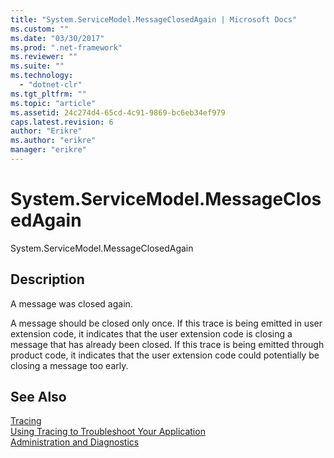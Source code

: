 ```yaml
---
title: "System.ServiceModel.MessageClosedAgain | Microsoft Docs"
ms.custom: ""
ms.date: "03/30/2017"
ms.prod: ".net-framework"
ms.reviewer: ""
ms.suite: ""
ms.technology: 
  - "dotnet-clr"
ms.tgt_pltfrm: ""
ms.topic: "article"
ms.assetid: 24c274d4-65cd-4c91-9869-bc6eb34ef979
caps.latest.revision: 6
author: "Erikre"
ms.author: "erikre"
manager: "erikre"
---
```

# System.ServiceModel.MessageClosedAgain
System.ServiceModel.MessageClosedAgain  
  
## Description  
 A message was closed again.  
  
 A message should be closed only once. If this trace is being emitted in user extension code, it indicates that the user extension code is closing a message that has already been closed. If this trace is being emitted through product code, it indicates that the user extension code could potentially be closing a message too early.  
  
## See Also  
 [Tracing](../../../../../docs/framework/wcf/diagnostics/tracing/index.md)   
 [Using Tracing to Troubleshoot Your Application](../../../../../docs/framework/wcf/diagnostics/tracing/using-tracing-to-troubleshoot-your-application.md)   
 [Administration and Diagnostics](../../../../../docs/framework/wcf/diagnostics/index.md)